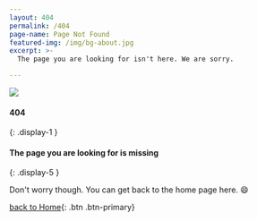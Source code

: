 ```yaml
---
layout: 404
permalink: /404
page-name: Page Not Found
featured-img: /img/bg-about.jpg
excerpt: >-
  The page you are looking for isn't here. We are sorry.

---
```


![](/img/favicon/android-chrome-192x192.png)

#### 404
{: .display-1 }

#### The page you are looking for is missing
{: .display-5 }

Don't worry though. You can get back to the home page here. 😄

[back to Home](/){: .btn .btn-primary}
